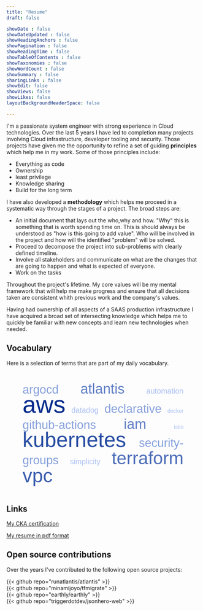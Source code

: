 ```yaml
---
title: "Resume"
draft: false

showDate : false
showDateUpdated : false
showHeadingAnchors : false
showPagination : false
showReadingTime : false
showTableOfContents : false
showTaxonomies : false 
showWordCount : false
showSummary : false
sharingLinks : false
showEdit: false
showViews: false
showLikes: false
layoutBackgroundHeaderSpace: false

---
```



I'm a passionate system engineer with strong experience in Cloud technologies. Over the last 5 years I have led to completion
many projects involving Cloud infrastructure, developer tooling and security. Those projects have given me the opportunity to 
refine a set of guiding **principles** which help me in my work. Some of those principles include:
- Everything as code
- Ownership
- least privilege
- Knowledge sharing
- Build for the long term

I have also developed a **methodology** which helps me proceed in a systematic way through the stages of a project. The broad steps are:
- An initial document that lays out the who,why and how. "Why" this is something that is worth spending time on. This is should always
be understood as "how is this going to add value". Who will be involved in the project and how will the identified "problem" will be solved.
- Proceed to decompose the project into sub-problems with clearly defined timeline.
- Involve all stakeholders and communicate on what are the changes that are going to happen and what is expected of everyone.
- Work on the tasks

Throughout the project's lifetime. My core values will be my mental framework that will help me make progress and ensure that all
decisions taken are consistent whith previous work and the company's values.

Having had ownership of all aspects of a SAAS production infrastructure I have acquired a broad set of intersecting knowledge which helps
me to quickly be familiar with new concepts and learn new technologies when needed.

## Vocabulary

Here is a selection of terms that are part of my daily vocabulary.

<style type="text/css"><!-- #htmltagcloud{

/******************************************
 * CUSTOMIZE CLOUD CSS BELOW (optional)
 */
	font-size: 100%;
	width: auto;		/* auto or fixed width, e.g. 500px   */
	font-family:'lucida grande','trebuchet ms',arial,helvetica,sans-serif;
	margin:1em 1em 0 1em;
	padding:2em; 
/******************************************
 * END CUSTOMIZE
 */

}#htmltagcloud{line-height:2.4em;word-spacing:normal;letter-spacing:normal;text-transform:none;text-align:justify;text-indent:0}#htmltagcloud a:link{text-decoration:none}#htmltagcloud a:visited{text-decoration:none}#htmltagcloud a:hover{color:white;background-color:#05f}#htmltagcloud a:active{color:white;background-color:#03d}.wrd{padding:0;position:relative}.wrd a{text-decoration:none}.tagcloud0{font-size:1.0em;color:#ACC1F3;z-index:10}.tagcloud0 a{color:#ACC1F3}.tagcloud1{font-size:1.4em;color:#ACC1F3;z-index:9}.tagcloud1 a{color:#ACC1F3}.tagcloud2{font-size:1.8em;color:#86A0DC;z-index:8}.tagcloud2 a{color:#86A0DC}.tagcloud3{font-size:2.2em;color:#86A0DC;z-index:7}.tagcloud3 a{color:#86A0DC}.tagcloud4{font-size:2.6em;color:#607EC5;z-index:6}.tagcloud4 a{color:#607EC5}.tagcloud5{font-size:3.0em;color:#607EC5;z-index:5}.tagcloud5 a{color:#607EC5}.tagcloud6{font-size:3.3em;color:#4C6DB9;z-index:4}.tagcloud6 a{color:#4C6DB9}.tagcloud7{font-size:3.6em;color:#395CAE;z-index:3}.tagcloud7 a{color:#395CAE}.tagcloud8{font-size:3.9em;color:#264CA2;z-index:2}.tagcloud8 a{color:#264CA2}.tagcloud9{font-size:4.2em;color:#133B97;z-index:1}.tagcloud9 a{color:#133B97}.tagcloud10{font-size:4.5em;color:#002A8B;z-index:0}.tagcloud10 a{color:#002A8B}.freq{font-size:10pt !important;color:#bbb}#credit{text-align:center;color:#333;margin-bottom:0.6em;font:0.7em 'lucida grande',trebuchet,'trebuchet ms',verdana,arial,helvetica,sans-serif}#credit a:link{color:#777;text-decoration:none}#credit a:visited{color:#777;text-decoration:none}#credit a:hover{color:white;background-color:#05f}#credit a:active{text-decoration:underline}// -->
</style>

<div id="htmltagcloud"> <span id="0" class="wrd tagcloud3"><a href="#tagcloud">argocd</a></span> <span id="1" class="wrd tagcloud4"><a href="#tagcloud">atlantis</a></span> <span id="2" class="wrd tagcloud1"><a href="#tagcloud">automation</a></span> <span id="3" class="wrd tagcloud10"><a href="#tagcloud">aws</a></span> <span id="4" class="wrd tagcloud1"><a href="#tagcloud">datadog</a></span> <span id="5" class="wrd tagcloud3"><a href="#tagcloud">declarative</a></span> <span id="6" class="wrd tagcloud0"><a href="#tagcloud">docker</a></span> <span id="7" class="wrd tagcloud3"><a href="#tagcloud">github-actions</a></span> <span id="8" class="wrd tagcloud4"><a href="#tagcloud">iam</a></span> <span id="9" class="wrd tagcloud0"><a href="#tagcloud">istio</a></span> <span id="10" class="wrd tagcloud8"><a href="#tagcloud">kubernetes</a></span> <span id="11" class="wrd tagcloud3"><a href="#tagcloud">security-groups</a></span> <span id="12" class="wrd tagcloud1"><a href="#tagcloud">simplicity</a></span> <span id="13" class="wrd tagcloud6"><a href="#tagcloud">terraform</a></span> <span id="14" class="wrd tagcloud7"><a href="#tagcloud">vpc</a></span> </div>


## Links

<a target="_blank" href="/resume/david-haven-cka.pdf">My CKA certification</a>

<a target="_blank" href="/resume/david-haven-resume.pdf">My resume in pdf format</a>

## Open source contributions

Over the years I've contributed to the following open source projects:

{{< github repo="runatlantis/atlantis" >}}
</br>
{{< github repo="minamijoyo/tfmigrate" >}}
</br>
{{< github repo="earthly/earthly" >}}
</br>
{{< github repo="triggerdotdev/jsonhero-web" >}}